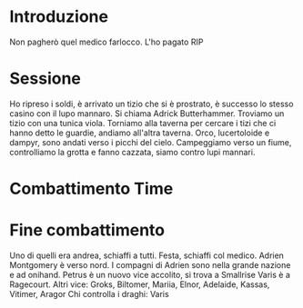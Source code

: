 # Introduzione
Non pagherò quel medico farlocco. L'ho pagato RIP
# Sessione
Ho ripreso i soldi, è arrivato un tizio che si è prostrato, è successo lo stesso
casino con il lupo mannaro.
Si chiama Adrick Butterhammer.
Troviamo un tizio con una tunica viola.
Torniamo alla taverna per cercare i tizi che ci hanno detto le guardie,
andiamo all'altra taverna.
Orco, lucertoloide e dampyr, sono andati verso i picchi del cielo.
Campeggiamo verso un fiume, controlliamo la grotta e fanno cazzata, siamo contro
lupi mannari.
# Combattimento Time
# Fine combattimento
Uno di quelli era andrea, schiaffi a tutti.
Festa, schiaffi col medico.
Adrien Montgomery è verso nord.
I compagni di Adrien sono nella grande nazione e ad onihand.
Petrus è un nuovo vice accolito, si trova a Smallrise
Varis è a Ragecourt.
Altri vice:
Groks, Biltomer, Mariia, Elnor, Adelaide, Kassas, Vitimer, Aragor
Chi controlla i draghi:
Varis
